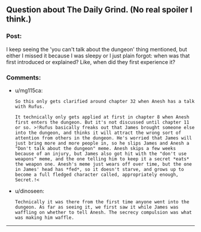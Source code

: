 ## Question about The Daily Grind. (No real spoiler I think.)

### Post:

I keep seeing the 'you can't talk about the dungeon' thing mentioned, but either I missed it because I was sleepy or I just plain forgot: when was that first introduced or explained? Like, when did they first experience it?

### Comments:

- u/mg115ca:
  ```
  So this only gets clarified around chapter 32 when Anesh has a talk with Rufus.

  It technically only gets applied at first in chapter 8 when Anesh first enters the dungeon. But it's not discussed until chapter 11 or so. >!Rufus basically freaks out that James brought someone else into the dungeon, and thinks it will attract the wrong sort of attention from others in the dungeon. He's worried that James will just bring more and more people in, so he slips James and Anesh a "Don't talk about the dungeon" meme. Anesh skips a few weeks because of an injury, but James also got hit with the "don't use weapons" meme, and the one telling him to keep it a secret *eats* the weapon one. Anesh's meme just wears off over time, but the one in James' head has *fed*, so it doesn't starve, and grows up to become a full fledged character called, appropriately enough, Secret.!<
  ```

- u/dinoseen:
  ```
  Technically it was there from the first time anyone went into the dungeon. As far as seeing it, we first saw it while James was waffling on whether to tell Anesh. The secrecy compulsion was what was making him waffle.
  ```

---

